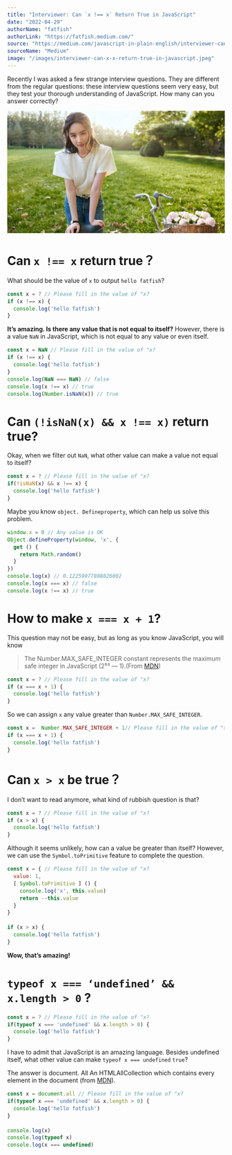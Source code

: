```yaml
---
title: "Interviewer: Can `x !== x` Return True in JavaScript"
date: "2022-04-29"
authorName: "fatfish"
authorLink: "https://fatfish.medium.com/"
source: "https://medium.com/javascript-in-plain-english/interviewer-can-x-x-return-true-in-javascript-7e1d1fa7b5cd"
sourceName: "Medium"
image: "/images/interviewer-can-x-x-return-true-in-javascript.jpeg"
---
```


Recently I was asked a few strange interview questions. They are different from the regular questions: these interview questions seem very easy, but they test your thorough understanding of JavaScript. How many can you answer correctly?

![Interviewer: Can `x !== x` Return True in JavaScript](/images/interviewer-can-x-x-return-true-in-javascript.jpeg)

# Can `x !== x` return true？
What should be the value of `x` to output `hello fatfish`?

```js
const x = ? // Please fill in the value of "x?
if (x !== x) {
  console.log('hello fatfish')
}
```

**It’s amazing. Is there any value that is not equal to itself?** However, there is a value `NaN` in JavaScript, which is not equal to any value or even itself.

```js
const x = NaN // Please fill in the value of "x?
if (x !== x) {
  console.log('hello fatfish')
}
console.log(NaN === NaN) // false
console.log(x !== x) // true
console.log(Number.isNaN(x)) // true
```

# Can `(!isNaN(x) && x !== x)` return true?

Okay, when we filter out `NaN`, what other value can make a value not equal to itself?

```js
const x = ? // Please fill in the value of "x?
if(!isNaN(x) && x !== x) {
  console.log('hello fatfish')
}
```

Maybe you know `object. Defineproperty`, which can help us solve this problem.

```js
window.x = 0 // Any value is OK
Object.defineProperty(window, 'x', {
  get () {
    return Math.random()
  }
})
console.log(x) // 0.12259077808826002
console.log(x === x) // false
console.log(x !== x) // true
```

# How to make `x === x + 1`?

This question may not be easy, but as long as you know JavaScript, you will know 

> The Number.MAX_SAFE_INTEGER constant represents the maximum safe integer in JavaScript (2⁵³ — 1).(From [MDN](https://developer.mozilla.org/en-US/docs/Web/JavaScript/Reference/Global_Objects/Number/MAX_SAFE_INTEGER))

```js
const x = ? // Please fill in the value of "x?
if (x === x + 1) {
  console.log('hello fatfish')
}
```

So we can assign `x` any value greater than `Number.MAX_SAFE_INTEGER`.

```js
const x =  Number.MAX_SAFE_INTEGER + 1// Please fill in the value of "x?
if (x === x + 1) {
  console.log('hello fatfish')
}
```

# Can `x > x` be true？

I don’t want to read anymore, what kind of rubbish question is that?

```js
const x = ? // Please fill in the value of "x?
if (x > x) {
  console.log('hello fatfish')
}
```

Although it seems unlikely, how can a value be greater than itself? However, we can use the `Symbol.toPrimitive` feature to complete the question.

```js
const x = { // Please fill in the value of "x?
  value: 1,
  [ Symbol.toPrimitive ] () {
    console.log('x', this.value)
    return --this.value
  }
}

if (x > x) {
  console.log('hello fatfish')
}
```

**Wow, that’s amazing!**

# `typeof x === ‘undefined’ && x.length > 0` ?

```js
const x = ? // Please fill in the value of "x?
if(typeof x === 'undefined' && x.length > 0) {
  console.log('hello fatfish')
}
```

I have to admit that JavaScript is an amazing language. Besides undefined itself, what other value can make `typeof x === undefined` `true`?

The answer is document. All An HTMLAllCollection which contains every element in the document (from [MDN](https://developer.mozilla.org/en-US/docs/Web/API/Document/all)).

```js
const x = document.all // Please fill in the value of "x?
if(typeof x === 'undefined' && x.length > 0) {
  console.log('hello fatfish')
}

console.log(x)
console.log(typeof x)
console.log(x === undefined)
```